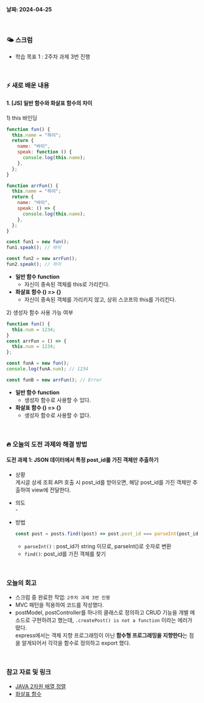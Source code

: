 #### 날짜: 2024-04-25

<br/>

### 🌤️ 스크럼

- 학습 목표 1 : 2주차 과제 3번 진행

<br/>

### ⚡️ 새로 배운 내용

#### 1. [JS] 일반 함수와 화살표 함수의 차이

1\) this 바인딩

```js
function fun() {
  this.name = "하이";
  return {
    name: "바이",
    speak: function () {
      console.log(this.name);
    },
  };
}

function arrFun() {
  this.name = "하이";
  return {
    name: "바이",
    speak: () => {
      console.log(this.name);
    },
  };
}

const fun1 = new fun();
fun1.speak(); // 바이

const fun2 = new arrFun();
fun2.speak(); // 하이
```

- **일반 함수 function**
  - 자신이 종속된 객체를 this로 가리킨다.
- **화살표 함수 () => {}**
  - 자신이 종속된 객체를 가리키지 않고, 상위 스코프의 this를 가리킨다.

2\) 생성자 함수 사용 가능 여부

```js
function fun() {
  this.num = 1234;
}
const arrFun = () => {
  this.num = 1234;
};

const funA = new fun();
console.log(funA.num); // 1234

const funB = new arrFun(); // Error
```

- **일반 함수 function**
  - 생성자 함수로 사용할 수 있다.
- **화살표 함수 () => {}**
  - 생성자 함수로 사용할 수 없다.

<br/>

### 🔥 오늘의 도전 과제와 해결 방법

#### 도전 과제 1: JSON 데이터에서 특정 post_id를 가진 객체만 추출하기

- 상황  
  게시글 상세 조회 API 호출 시 post_id를 받아오면, 해당 post_id를 가진 객체만 추출하여 view에 전달한다.
- 의도  
  \-
- 방법

  ```js
  const post = posts.find((post) => post.post_id === parseInt(post_id));
  ```

  - `parseInt()` : post_id가 string 이므로, parseInt()로 숫자로 변환
  - `find()`: post_id를 가진 객체를 찾기

<br/>

### 오늘의 회고

- 스크럼 중 완료한 작업: `2주차 과제 3번 진행`
- MVC 패턴을 적용하여 코드를 작성했다.
- postModel, postController를 하나의 클래스로 정의하고 CRUD 기능을 개별 메소드로 구현하려고 했는데, `.createPost() is not a function` 이라는 에러가 떴다.  
  express에서는 객체 지향 프로그래밍이 아닌 **함수형 프로그래밍을 지향한다**는 점을 알게되어서 각각을 함수로 정의하고 export 했다.

<br/>

### 참고 자료 및 링크

- [JAVA 2차원 배열 정렬](https://ifuwanna.tistory.com/328)
- [화살표 함수](https://hhyemi.github.io/2021/06/09/arrow.html)
